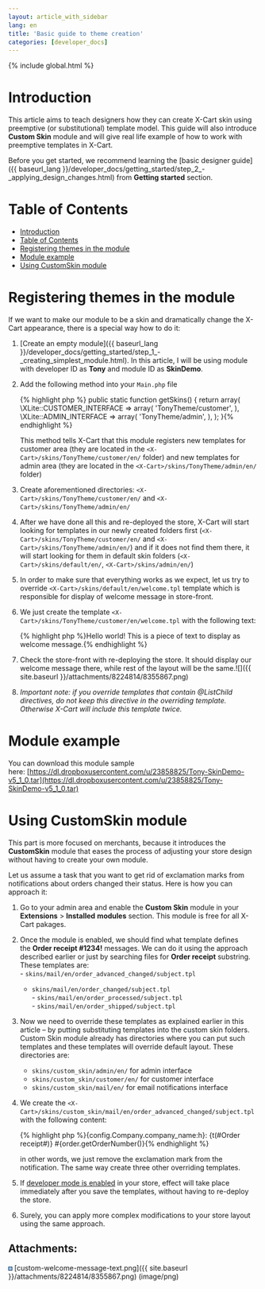 ```yaml
---
layout: article_with_sidebar
lang: en
title: 'Basic guide to theme creation'
categories: [developer_docs]
---
```


{% include global.html %}

# Introduction

This article aims to teach designers how they can create X-Cart skin using preemptive (or substitutional) template model. This guide will also introduce **Custom Skin** module and will give real life example of how to work with preemptive templates in X-Cart.

Before you get started, we recommend learning the [basic designer guide]({{ baseurl_lang }}/developer_docs/getting_started/step_2_-_applying_design_changes.html) from **Getting started** section.

# Table of Contents

*   [Introduction](#introduction)
*   [Table of Contents](#table-of-contents)
*   [Registering themes in the module](#registering-themes-in-the-module)
*   [Module example](#module-example)
*   [Using CustomSkin module](#using-customskin-module)

# Registering themes in the module

If we want to make our module to be a skin and dramatically change the X-Cart appearance, there is a special way how to do it:

1.  [Create an empty module]({{ baseurl_lang }}/developer_docs/getting_started/step_1_-_creating_simplest_module.html). In this article, I will be using module with developer ID as **Tony** and module ID as **SkinDemo**.
2.  Add the following method into your `Main.php` file 

    {% highlight php %}    public static function getSkins()
        {
            return array(
                \XLite::CUSTOMER_INTERFACE => array(
                    'TonyTheme/customer',
                ),
                \XLite::ADMIN_INTERFACE => array(
                    'TonyTheme/admin',
                ),
            );
        }{% endhighlight %}

    This method tells X-Cart that this module registers new templates for customer area (they are located in the `<X-Cart>/skins/TonyTheme/customer/en/` folder) and new templates for admin area (they are located in the `<X-Cart>/skins/TonyTheme/admin/en/` folder)

3.  Create aforementioned directories: `<X-Cart>/skins/TonyTheme/customer/en/` and `<X-Cart>/skins/TonyTheme/admin/en/`
4.  After we have done all this and re-deployed the store, X-Cart will start looking for templates in our newly created folders first (`<X-Cart>/skins/TonyTheme/customer/en/` and `<X-Cart>/skins/TonyTheme/admin/en/`) and if it does not find them there, it will start looking for them in default skin folders (`<X-Cart>/skins/default/en/`, `<X-Cart>/skins/admin/en/`)
5.  In order to make sure that everything works as we expect, let us try to override `<X-Cart>/skins/default/en/welcome.tpl` template which is responsible for display of welcome message in store-front.
6.  We just create the template `<X-Cart>/skins/TonyTheme/customer/en/welcome.tpl` with the following text: 

    {% highlight php %}Hello world! This is a piece of text to display as welcome message.{% endhighlight %}
7.  Check the store-front with re-deploying the store. It should display our welcome message there, while rest of the layout will be the same.![]({{ site.baseurl }}/attachments/8224814/8355867.png)
8.  _Important note: if you override templates that contain @ListChild directives, do not keep this directive in the overriding template. Otherwise X-Cart will include this template twice._

# Module example

You can download this module sample here: [https://dl.dropboxusercontent.com/u/23858825/Tony-SkinDemo-v5_1_0.tar](https://dl.dropboxusercontent.com/u/23858825/Tony-SkinDemo-v5_1_0.tar)

# Using CustomSkin module

This part is more focused on merchants, because it introduces the **CustomSkin** module that eases the process of adjusting your store design without having to create your own module.

Let us assume a task that you want to get rid of exclamation marks from notifications about orders changed their status. Here is how you can approach it:

1.  Go to your admin area and enable the **Custom Skin** module in your **Extensions** > **Installed** **modules** section. This module is free for all X-Cart pakages.
2.  Once the module is enabled, we should find what template defines the **Order receipt #1234!** messages. We can do it using the approach described earlier or just by searching files for **Order receipt** substring. These templates are:  
    - `skins/mail/en/order_advanced_changed/subject.tpl`  
    - `skins/mail/en/order_changed/subject.tpl`  
    - `skins/mail/en/order_processed/subject.tpl`  
    - `skins/mail/en/order_shipped/subject.tpl`
3.  Now we need to override these templates as explained earlier in this article – by putting substituting templates into the custom skin folders. Custom Skin module already has directories where you can put such templates and these templates will override default layout. These directories are:  
    - `skins/custom_skin/admin/en/` for admin interface  
    - `skins/custom_skin/customer/en/` for customer interface  
    - `skins/custom_skin/mail/en/` for email notifications interface
4.  We create the `<X-Cart>/skins/custom_skin/mail/en/order_advanced_changed/subject.tpl` with the following content: 

    {% highlight php %}{config.Company.company_name:h}: {t(#Order receipt#)} #{order.getOrderNumber()}{% endhighlight %}

    in other words, we just remove the exclamation mark from the notification. The same way create three other overriding templates.

5.  If [developer mode is enabled](Step-1---creating-simplest-module_524296.html#Step1-creatingsimplestmodule-Packingupyourmodule) in your store, effect will take place immediately after you save the templates, without having to re-deploy the store.
6.  Surely, you can apply more complex modifications to your store layout using the same approach.

## Attachments:

![](images/icons/bullet_blue.gif) [custom-welcome-message-text.png]({{ site.baseurl }}/attachments/8224814/8355867.png) (image/png)